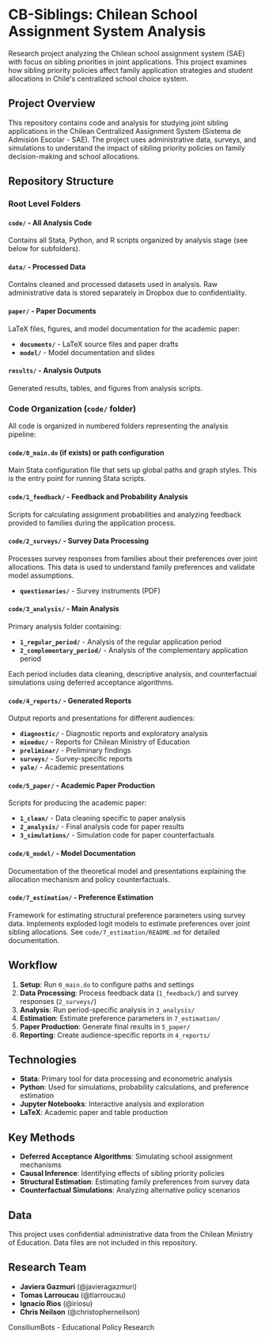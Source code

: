 # CB-Siblings: Chilean School Assignment System Analysis

Research project analyzing the Chilean school assignment system (SAE) with focus on sibling priorities in joint applications. This project examines how sibling priority policies affect family application strategies and student allocations in Chile's centralized school choice system.

## Project Overview

This repository contains code and analysis for studying joint sibling applications in the Chilean Centralized Assignment System (Sistema de Admisión Escolar - SAE). The project uses administrative data, surveys, and simulations to understand the impact of sibling priority policies on family decision-making and school allocations.

## Repository Structure

### Root Level Folders

#### **`code/`** - All Analysis Code
Contains all Stata, Python, and R scripts organized by analysis stage (see below for subfolders).

#### **`data/`** - Processed Data
Contains cleaned and processed datasets used in analysis. Raw administrative data is stored separately in Dropbox due to confidentiality.

#### **`paper/`** - Paper Documents
LaTeX files, figures, and model documentation for the academic paper:
- **`documents/`** - LaTeX source files and paper drafts
- **`model/`** - Model documentation and slides

#### **`results/`** - Analysis Outputs
Generated results, tables, and figures from analysis scripts.

### Code Organization (`code/` folder)

All code is organized in numbered folders representing the analysis pipeline:

#### **`code/0_main.do`** (if exists) or path configuration
Main Stata configuration file that sets up global paths and graph styles. This is the entry point for running Stata scripts.

#### **`code/1_feedback/`** - Feedback and Probability Analysis
Scripts for calculating assignment probabilities and analyzing feedback provided to families during the application process.

#### **`code/2_surveys/`** - Survey Data Processing
Processes survey responses from families about their preferences over joint allocations. This data is used to understand family preferences and validate model assumptions.
- **`questionaries/`** - Survey instruments (PDF)

#### **`code/3_analysis/`** - Main Analysis
Primary analysis folder containing:
- **`1_regular_period/`** - Analysis of the regular application period
- **`2_complementary_period/`** - Analysis of the complementary application period

Each period includes data cleaning, descriptive analysis, and counterfactual simulations using deferred acceptance algorithms.

#### **`code/4_reports/`** - Generated Reports
Output reports and presentations for different audiences:
- **`diagnostic/`** - Diagnostic reports and exploratory analysis
- **`mineduc/`** - Reports for Chilean Ministry of Education
- **`preliminar/`** - Preliminary findings
- **`surveys/`** - Survey-specific reports
- **`yale/`** - Academic presentations

#### **`code/5_paper/`** - Academic Paper Production
Scripts for producing the academic paper:
- **`1_clean/`** - Data cleaning specific to paper analysis
- **`2_analysis/`** - Final analysis code for paper results
- **`3_simulations/`** - Simulation code for paper counterfactuals

#### **`code/6_model/`** - Model Documentation
Documentation of the theoretical model and presentations explaining the allocation mechanism and policy counterfactuals.

#### **`code/7_estimation/`** - Preference Estimation
Framework for estimating structural preference parameters using survey data. Implements exploded logit models to estimate preferences over joint sibling allocations. See `code/7_estimation/README.md` for detailed documentation.

## Workflow

1. **Setup**: Run `0_main.do` to configure paths and settings
2. **Data Processing**: Process feedback data (`1_feedback/`) and survey responses (`2_surveys/`)
3. **Analysis**: Run period-specific analysis in `3_analysis/`
4. **Estimation**: Estimate preference parameters in `7_estimation/`
5. **Paper Production**: Generate final results in `5_paper/`
6. **Reporting**: Create audience-specific reports in `4_reports/`

## Technologies

- **Stata**: Primary tool for data processing and econometric analysis
- **Python**: Used for simulations, probability calculations, and preference estimation
- **Jupyter Notebooks**: Interactive analysis and exploration
- **LaTeX**: Academic paper and table production

## Key Methods

- **Deferred Acceptance Algorithms**: Simulating school assignment mechanisms
- **Causal Inference**: Identifying effects of sibling priority policies
- **Structural Estimation**: Estimating family preferences from survey data
- **Counterfactual Simulations**: Analyzing alternative policy scenarios

## Data

This project uses confidential administrative data from the Chilean Ministry of Education. Data files are not included in this repository.

## Research Team

- **Javiera Gazmuri** (@javieragazmuri)
- **Tomas Larroucau** (@tlarroucau)
- **Ignacio Rios** (@iriosu)
- **Chris Neilson** (@christopherneilson)
 

ConsiliumBots - Educational Policy Research
